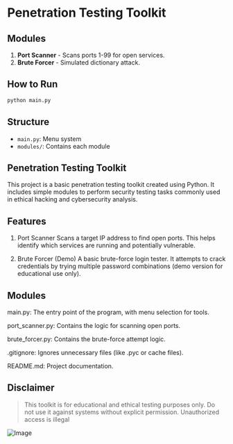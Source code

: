 # Penetration Testing Toolkit

## Modules
1. **Port Scanner** - Scans ports 1-99 for open services.
2. **Brute Forcer** - Simulated dictionary attack.

## How to Run
```bash
python main.py
```
## Structure
- `main.py`: Menu system
- `modules/`: Contains each module

## Penetration Testing Toolkit

This project is a basic penetration testing toolkit created using Python. It includes simple modules to perform security testing tasks commonly used in ethical hacking and cybersecurity analysis.

## Features

1. Port Scanner
Scans a target IP address to find open ports. This helps identify which services are running and potentially vulnerable.

2. Brute Forcer (Demo)
A basic brute-force login tester. It attempts to crack credentials by trying multiple password combinations (demo version for educational use only).

## Modules

main.py: The entry point of the program, with menu selection for tools.

port_scanner.py: Contains the logic for scanning open ports.

brute_forcer.py: Contains the brute-force attempt logic.

.gitignore: Ignores unnecessary files (like .pyc or cache files).

README.md: Project documentation.

## Disclaimer

> This toolkit is for educational and ethical testing purposes only. Do not use it against systems without explicit permission. Unauthorized access is illegal

![Image](https://github.com/user-attachments/assets/49e9b7d4-4358-4f53-a334-a63e63a269e9)
